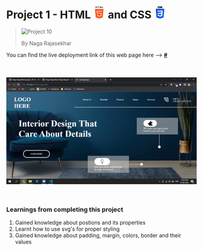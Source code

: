 # Project 1 - HTML ![HTML Logo](./HTML_logo.png) and CSS ![CSS logo](./CSS_logo.png)

> <img src="https://camo.githubusercontent.com/6b4680529e4c4e90d600c145961715fb4e5b5bafae87bb6ca71919d5432b85d9/68747470733a2f2f696d672e736869656c64732e696f2f62616467652f50726f6a6563742d31302d627269676874677265656e" alt="Project 10" data-canonical-src="https://img.shields.io/badge/Project-10-brightgreen" style="max-width: 100%;">
>
> By Naga Rajasekhar

You can find the live deployment link of this web page here --> **[#](#)**
<br/>
<br/>
<br/>
<br/>
![Preview](./preview_10.png)

<br/>

### Learnings from completing this project

1. Gained knowledge about postions and its properties<br/>
2. Learnt how to use svg's for proper styling
3. Gained knowledge about padding, margin, colors, border and their values
